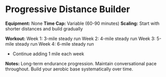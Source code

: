 # Progressive Distance Builder

**Equipment:** None
**Time Cap:** Variable (60-90 minutes)
**Scaling:** Start with shorter distances and build gradually

**Workout:**
Week 1: 3-mile steady run
Week 2: 4-mile steady run
Week 3: 5-mile steady run
Week 4: 6-mile steady run
- Continue adding 1 mile each week

**Notes:**
Long-term endurance progression. Maintain conversational pace throughout. Build your aerobic base systematically over time.